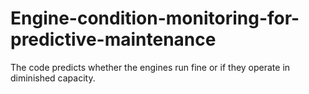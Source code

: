 # Engine-condition-monitoring-for-predictive-maintenance
The code predicts whether the engines run fine or if they operate in diminished capacity.
